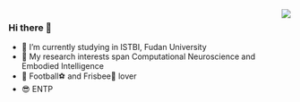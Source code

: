 <img align="right" src="https://github-readme-stats.vercel.app/api?username=Star-UU-Wang&show_icons=true&icon_color=CE1D2D&text_color=718096&bg_color=ffffff&hide_title=true" />

### Hi there 👋

- 🔭 I’m currently studying in ISTBI, Fudan University
- 🧠 My research interests span Computational Neuroscience and Embodied Intelligence
- 🏃 Football⚽️ and Frisbee🥏 lover
- 😎 ENTP

<!--
**Star-UU-Wang/Star-UU-Wang** is a ✨ _special_ ✨ repository because its `README.md` (this file) appears on your GitHub profile.

Here are some ideas to get you started:

- 🔭 I’m currently working on ...
- 🌱 I’m currently learning ...
- 👯 I’m looking to collaborate on ...
- 🤔 I’m looking for help with ...
- 💬 Ask me about ...
- 📫 How to reach me: ...
- 😄 Pronouns: ...
- ⚡ Fun fact: ...
-->
